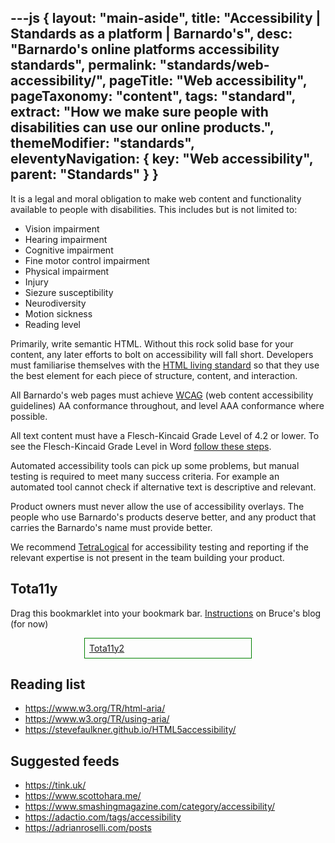 ---js
{
	layout: "main-aside",
	title: "Accessibility | Standards as a platform | Barnardo's",
	desc: "Barnardo's online platforms accessibility standards",
	permalink: "standards/web-accessibility/",
	pageTitle: "Web accessibility",
	pageTaxonomy: "content",
	tags: "standard",
	extract: "How we make sure people with disabilities can use our online products.",
	themeModifier: "standards",
	eleventyNavigation: {
		key: "Web accessibility",
		parent: "Standards"
	}
}
---

It is a legal and moral obligation to make web content and functionality available to people with disabilities. This includes but is not limited to:

- Vision impairment
- Hearing impairment
- Cognitive impairment
- Fine motor control impairment
- Physical impairment
- Injury
- Siezure susceptibility
- Neurodiversity
- Motion sickness
- Reading level

Primarily, write semantic HTML. Without this rock solid base for your content, any later efforts to bolt on accessibility will fall short. Developers must familiarise themselves with the [HTML living standard](https://html.spec.whatwg.org/multipage/) so that they use the best element for each piece of structure, content, and interaction.

All Barnardo's web pages must achieve [WCAG](https://www.w3.org/TR/WCAG21/) (web content accessibility guidelines) AA conformance throughout, and level AAA conformance where possible.

All text content must have a Flesch-Kincaid Grade Level of 4.2 or lower. To see the Flesch-Kincaid Grade Level in Word [follow these steps](https://support.microsoft.com/en-us/office/get-your-document-s-readability-and-level-statistics-85b4969e-e80a-4777-8dd3-f7fc3c8b3fd2).

Automated accessibility tools can pick up some problems, but manual testing is required to meet many success criteria. For example an automated tool cannot check if alternative text is descriptive and relevant.

Product owners must never allow the use of accessibility overlays. The people who use Barnardo's products deserve better, and any product that carries the Barnardo's name must provide better.

We recommend [TetraLogical](https://tetralogical.com/) for accessibility testing and reporting if the relevant expertise is not present in the team building your product.

## Tota11y
<p>Drag this bookmarklet into your bookmark bar. <a href="https://brucelawson.co.uk/2021/accessibility-visualisation-with-tota11y-2/">Instructions</a> on Bruce's blog (for now)

<a style="text-justify:center; border:1px solid green; width:50%; padding:.5em; margin:1em auto;display:block;" href="javascript:(function()%7Bvar tota11y%3Ddocument.createElement(%27SCRIPT%27)%3Btota11y.type%3D%27text/javascript%27%3Btota11y.src%3D%27https://platforms.barnardos.org.uk/tota11y/tota11y.min.js%27%3Bdocument.getElementsByTagName(%27head%27)%5B0%5D.appendChild(tota11y)%3B%7D)()%3B">Tota11y2</a></p>

## Reading list

- https://www.w3.org/TR/html-aria/
- https://www.w3.org/TR/using-aria/
- https://stevefaulkner.github.io/HTML5accessibility/

## Suggested feeds

- https://tink.uk/
- https://www.scottohara.me/
- https://www.smashingmagazine.com/category/accessibility/
- https://adactio.com/tags/accessibility
- https://adrianroselli.com/posts
